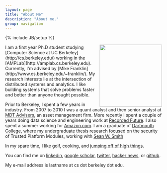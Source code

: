 ```yaml
---
layout: page
title: "About Me"
description: "About me."
group: navigation
---
```

{% include JB/setup %}

<img src="{{ BASE_PATH}}assets/me.jpg" align="right" width="200" height="200">
I am a first year Ph.D student studying [Computer Science at UC Berkeley](http://cs.berkeley.edu/) working in the [AMPLab](http://amplab.cs.berkeley.edu). Currently, I'm advised by [Mike Franklin](http://www.cs.berkeley.edu/~franklin/). My research interests lie at the intersection of distributed systems and analytics. I like building systems that solve problems faster and better than anyone thought possible.

Prior to Berkeley, I spent a few years in industry. From 2007 to 2010 I was a quant analyst and then senior analyst at [MDT Advisers](http://www.mdtadvisers.com), an asset management firm. More recently I spent a couple of years doing data science and engineering work at [Recorded Future](http://www.recordedfuture.com). I also spent a summer working for [Amazon.com](http://www.amazon.com/). I am a graduate of [Dartmouth College](http://www.dartmouth.edu/), where my undergraduate thesis research focused on the security of Trusted Platform Modules, working with [Sean W. Smith](http://cs.dartmouth.edu/~sws/)

In my spare time, I like golf, cooking, and [jumping off of high things](http://www.dartmouthsports.com/ViewArticle.dbml?DB_OEM_ID=11600&ATCLID=683330).

You can find me on [linkedin](http://www.linkedin.com/in/ersparks/), [google scholar](http://scholar.google.com/citations?user=Hs3AnAkAAAAJ), [twitter](https://twitter.com/evanrsparks), [hacker news](http://news.ycombinator.com/user?id=etrain), or [github](http://github.com/etrain/).

My e-mail address is lastname at cs dot berkeley dot edu.
